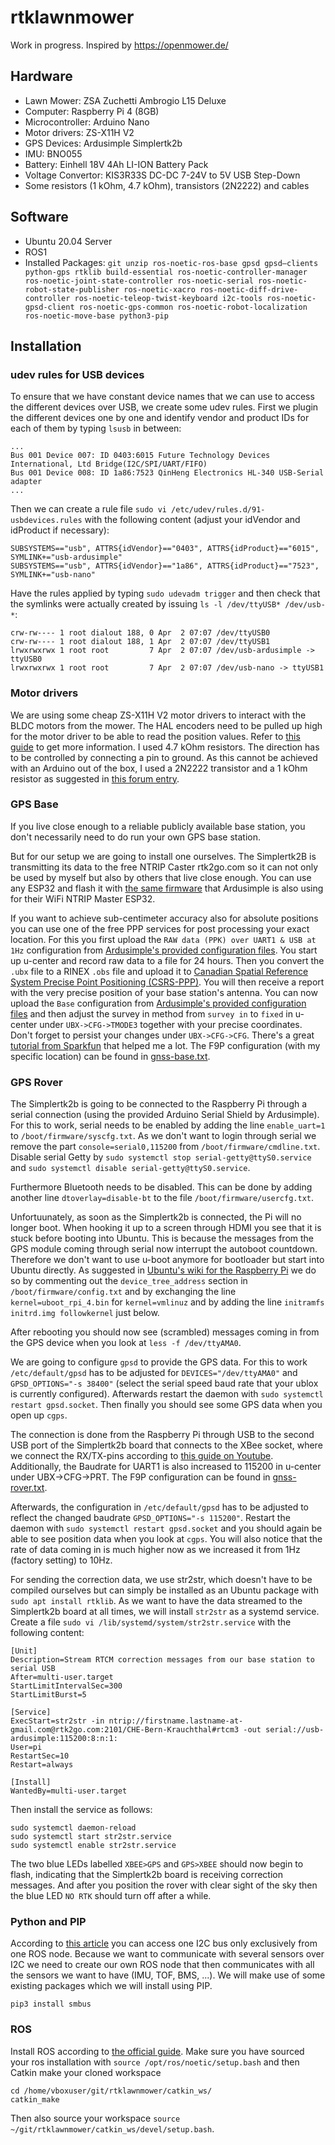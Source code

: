 # rtklawnmower

Work in progress. Inspired by https://openmower.de/

## Hardware

* Lawn Mower: ZSA Zuchetti Ambrogio L15 Deluxe
* Computer: Raspberry Pi 4 (8GB)
* Microcontroller: Arduino Nano
* Motor drivers: ZS-X11H V2
* GPS Devices: Ardusimple Simplertk2b
* IMU: BNO055
* Battery: Einhell 18V 4Ah LI-ION Battery Pack
* Voltage Convertor: KIS3R33S DC-DC 7-24V to 5V USB Step-Down
* Some resistors (1 kOhm, 4.7 kOhm), transistors (2N2222) and cables

## Software

* Ubuntu 20.04 Server
* ROS1
* Installed Packages: `git unzip ros-noetic-ros-base gpsd gpsd–clients python-gps rtklib build-essential ros-noetic-controller-manager ros-noetic-joint-state-controller ros-noetic-serial ros-noetic-robot-state-publisher ros-noetic-xacro ros-noetic-diff-drive-controller ros-noetic-teleop-twist-keyboard i2c-tools ros-noetic-gpsd-client ros-noetic-gps-common ros-noetic-robot-localization ros-noetic-move-base python3-pip`

## Installation

### udev rules for USB devices

To ensure that we have constant device names that we can use to access the different devices over USB, we create some udev rules. First we plugin the different devices one by one and identify vendor and product IDs for each of them by typing `lsusb` in between:

```
...
Bus 001 Device 007: ID 0403:6015 Future Technology Devices International, Ltd Bridge(I2C/SPI/UART/FIFO)
Bus 001 Device 008: ID 1a86:7523 QinHeng Electronics HL-340 USB-Serial adapter
...
```

Then we can create a rule file `sudo vi /etc/udev/rules.d/91-usbdevices.rules` with the following content (adjust your idVendor and idProduct if necessary):

```
SUBSYSTEMS=="usb", ATTRS{idVendor}=="0403", ATTRS{idProduct}=="6015", SYMLINK+="usb-ardusimple"
SUBSYSTEMS=="usb", ATTRS{idVendor}=="1a86", ATTRS{idProduct}=="7523", SYMLINK+="usb-nano"
```

Have the rules applied by typing `sudo udevadm trigger` and then check that the symlinks were actually created by issuing `ls -l /dev/ttyUSB* /dev/usb-*`:

```
crw-rw---- 1 root dialout 188, 0 Apr  2 07:07 /dev/ttyUSB0
crw-rw---- 1 root dialout 188, 1 Apr  2 07:07 /dev/ttyUSB1
lrwxrwxrwx 1 root root         7 Apr  2 07:07 /dev/usb-ardusimple -> ttyUSB0
lrwxrwxrwx 1 root root         7 Apr  2 07:07 /dev/usb-nano -> ttyUSB1
```

### Motor drivers

We are using some cheap ZS-X11H V2 motor drivers to interact with the BLDC motors from the mower. The HAL encoders need to be pulled up high for the motor driver to be able to read the position values. Refer to [this guide](https://www.digikey.no/no/blog/using-bldc-hall-sensors-as-position-encoders-part-3) to get more information. I used 4.7 kOhm resistors. The direction has to be controlled by connecting a pin to ground. As this cannot be achieved with an Arduino out of the box, I used a 2N2222 transistor and a 1 kOhm resistor as suggested in [this forum entry](https://forums.raspberrypi.com/viewtopic.php?t=335218).

### GPS Base

If you live close enough to a reliable publicly available base station, you don't necessarily need to do run your own GPS base station.

But for our setup we are going to install one ourselves. The Simplertk2B is transmitting its data to the free NTRIP Caster rtk2go.com so it can not only be used by myself but also by others that live close enough. You can use any ESP32 and flash it with [the same firmware](https://github.com/nebkat/esp32-xbee) that Ardusimple is also using for their WiFi NTRIP Master ESP32.

If you want to achieve sub-centimeter accuracy also for absolute positions you can use one of the free PPP services for post processing your exact location. For this you first upload the `RAW data (PPK) over UART1 & USB at 1Hz` configuration from [Ardusimple's provided configuration files](https://www.ardusimple.com/configuration-files/). You start up u-center and record raw data to a file for 24 hours. Then you convert the `.ubx` file to a RINEX `.obs` file and upload it to [Canadian Spatial Reference System Precise Point Positioning (CSRS-PPP)](https://webapp.csrs-scrs.nrcan-rncan.gc.ca/geod/tools-outils/ppp.php). You will then receive a report with the very precise position of your base station's antenna. You can now upload the `Base` configuration from [Ardusimple's provided configuration files](https://www.ardusimple.com/configuration-files/) and then adjust the survey in method from `survey in` to `fixed` in u-center under `UBX->CFG->TMODE3` together with your precise coordinates. Don't forget to persist your changes under `UBX->CFG->CFG`. There's a great [tutorial from Sparkfun](
https://learn.sparkfun.com/tutorials/how-to-build-a-diy-gnss-reference-station/) that helped me a lot. The F9P configuration (with my specific location) can be found in [gnss-base.txt](gnss-base.txt).

### GPS Rover

The Simplertk2b is going to be connected to the Raspberry Pi through a serial connection (using the provided Arduino Serial Shield by Ardusimple). For this to work, serial needs to be enabled by adding the line `enable_uart=1` to `/boot/firmware/syscfg.txt`. As we don't want to login through serial we remove the part `console=serial0,115200` from `/boot/firmware/cmdline.txt`. Disable serial Getty by `sudo systemctl stop serial-getty@ttyS0.service` and `sudo systemctl disable serial-getty@ttyS0.service`.

Furthermore Bluetooth needs to be disabled. This can be done by adding another line `dtoverlay=disable-bt` to the file `/boot/firmware/usercfg.txt`.

Unfortuunately, as soon as the Simplertk2b is connected, the Pi will no longer boot. When hooking it up to a screen through HDMI you see that it is stuck before booting into Ubuntu. This is because the messages from the GPS module coming through serial now interrupt the autoboot countdown. Therefore we don't want to use u-boot anymore for bootloader but start into Ubuntu directly. As suggested in [Ubuntu's wiki for the Raspberry Pi](https://wiki.ubuntu.com/ARM/RaspberryPi#Change_the_bootloader) we do so by commenting out the `device_tree_address` section in `/boot/firmware/config.txt` and by exchanging the line `kernel=uboot_rpi_4.bin` for `kernel=vmlinuz` and by adding the line `initramfs initrd.img followkernel` just below.

After rebooting you should now see (scrambled) messages coming in from the GPS device when you look at `less -f /dev/ttyAMA0`.

We are going to configure `gpsd` to provide the GPS data. For this to work `/etc/default/gpsd` has to be adjusted for `DEVICES="/dev/ttyAMA0"` and `GPSD_OPTIONS="-s 38400"` (select the serial speed baud rate that your ublox is currently configured). Afterwards restart the daemon with `sudo systemctl restart gpsd.socket`. Then finally you should see some GPS data when you open up `cgps`.

The connection is done from the Raspberry Pi through USB to the second USB port of the Simplertk2b board that connects to the XBee socket, where we connect the RX/TX-pins according to [this guide on Youtube](https://youtu.be/qlkN70bBfFQ). Additionally, the Baudrate for UART1 is also increased to 115200 in u-center under UBX->CFG->PRT. The F9P configuration can be found in [gnss-rover.txt](gnss-rover.txt).

Afterwards, the configuration in `/etc/default/gpsd` has to be adjusted to reflect the changed baudrate `GPSD_OPTIONS="-s 115200"`. Restart the daemon with `sudo systemctl restart gpsd.socket` and you should again be able to see position data when you look at `cgps`. You will also notice that the rate of data coming in is much higher now as we increased it from 1Hz (factory setting) to 10Hz.

For sending the correction data, we use str2str, which doesn't have to be compiled ourselves but can simply be installed as an Ubuntu package with `sudo apt install rtklib`. As we want to have the data streamed to the Simplertk2b board at all times, we will install `str2str` as a systemd service. Create a file `sudo vi /lib/systemd/system/str2str.service` with the following content:

```
[Unit]
Description=Stream RTCM correction messages from our base station to serial USB
After=multi-user.target
StartLimitIntervalSec=300
StartLimitBurst=5

[Service]
ExecStart=str2str -in ntrip://firstname.lastname-at-gmail.com@rtk2go.com:2101/CHE-Bern-Krauchthal#rtcm3 -out serial://usb-ardusimple:115200:8:n:1:
User=pi
RestartSec=10
Restart=always

[Install]
WantedBy=multi-user.target
```

Then install the service as follows:
```
sudo systemctl daemon-reload
sudo systemctl start str2str.service
sudo systemctl enable str2str.service
```

The two blue LEDs labelled `XBEE>GPS` and `GPS>XBEE` should now begin to flash, indicating that the Simplertk2b board is receiving correction messages. And after you position the rover with clear sight of the sky then the blue LED `NO RTK` should turn off after a while.

### Python and PIP

According to [this article](https://people.eng.unimelb.edu.au/pbeuchat/asclinic/software/workflow_i2c.html#important-notes-on-i2c-usages-in-ros-nodes) you can access one I2C bus only exclusively from one ROS node. Because we want to communicate with several sensors over I2C we need to create our own ROS node that then communicates with all the sensors we want to have (IMU, TOF, BMS, ...). We will make use of some existing packages which we will install using PIP.

```
pip3 install smbus
```

### ROS

Install ROS according to [the official guide](http://wiki.ros.org/Installation/Ubuntu). Make sure you have sourced your ros installation with `source /opt/ros/noetic/setup.bash` and then Catkin make your cloned workspace
```
cd /home/vboxuser/git/rtklawnmower/catkin_ws/
catkin_make
```
Then also source your workspace `source ~/git/rtklawnmower/catkin_ws/devel/setup.bash`.
